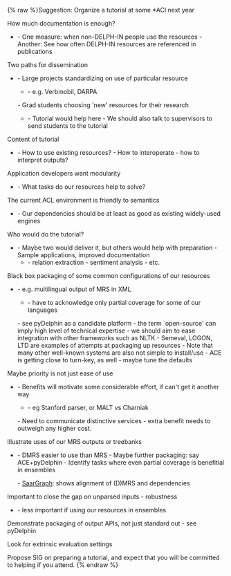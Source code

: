 {% raw %}Suggestion: Organize a tutorial at some \*ACl next year

How much documentation is enough?

- \- One measure: when non-DELPH-IN people use the resources -
Another: See how often DELPH-IN resources are referenced in
publications

Two paths for dissemination

- \- Large projects standardizing on use of particular resource
  - \- e.g. Verbmobil, DARPA
  
  \- Grad students choosing 'new' resources for their research
  - \- Tutorial would help here - We should also talk to supervisors
to send students to the tutorial

Content of tutorial

- \- How to use existing resources? - How to interoperate - how to
interpret outputs?

Application developers want modularity

- \- What tasks do our resources help to solve?

The current ACL environment is friendly to semantics

- \- Our dependencies should be at least as good as existing
widely-used engines

Who would do the tutorial?

- \- Maybe two would deliver it, but others would help with
preparation - Sample applications, improved documentation
  - \- relation extraction - sentiment analysis - etc.

Black box packaging of some common configurations of our resources

- \- e.g. multilingual output of MRS in XML
  - \- have to acknowledge only partial coverage for some of our
languages
  
  \- see pyDelphin as a candidate platform - the term \`open-source'
can imply high level of technical expertise - we should aim to ease
integration with other frameworks such as NLTK - Semeval, LOGON, LTD
are examples of attempts at packaging up resources - Note that many
other well-known systems are also not simple to install/use - ACE is
getting close to turn-key, as well - maybe tune the defaults

Maybe priority is not just ease of use

- \- Benefits will motivate some considerable effort, if can't get it
another way
  - \- eg Stanford parser, or MALT vs Charniak
  
  \- Need to communicate distinctive services - extra benefit needs to
outweigh any higher cost.

Illustrate uses of our MRS outputs or treebanks

- \- DMRS easier to use than MRS - Maybe further packaging: say
ACE+pyDelphin - Identify tasks where even partial coverage is
benefitial in ensembles
  
  \- [SaarGraph](/SaarGraph): shows alignment of (D)MRS and
dependencies

Important to close the gap on unparsed inputs - robustness

- \- less important if using our resources in ensembles

Demonstrate packaging of output APIs, not just standard out - see
pyDelphin

Look for extrinsic evaluation settings

Propose SIG on preparing a tutorial, and expect that you will be
committed to helping if you attend.
{% endraw %}